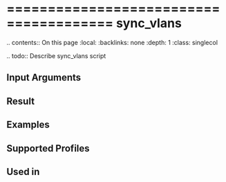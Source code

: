 

=======================================
sync_vlans
=======================================

.. contents:: On this page
    :local:
    :backlinks: none
    :depth: 1
    :class: singlecol

.. todo::
    Describe sync_vlans script

Input Arguments
---------------

Result
------

Examples
--------

Supported Profiles
------------------

Used in
-------
